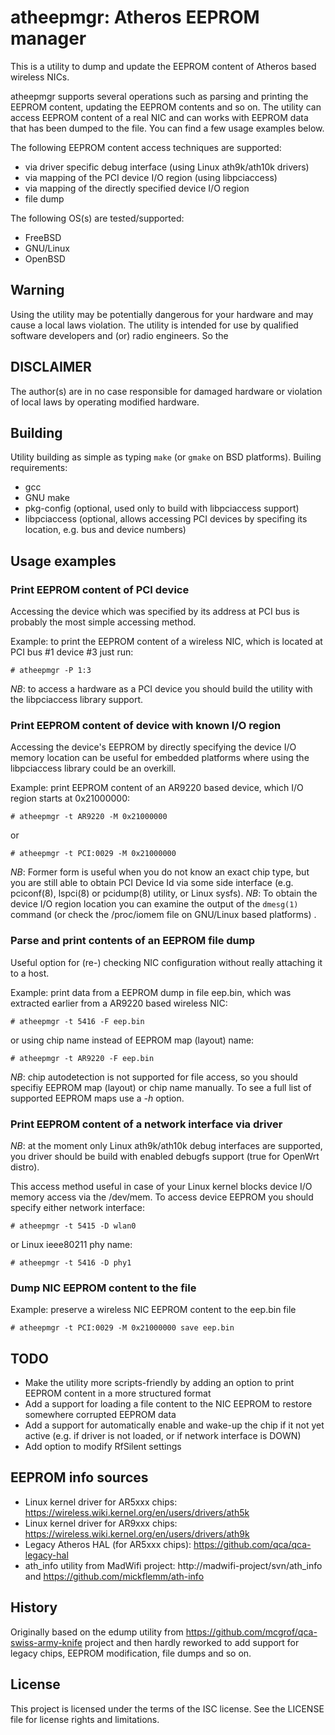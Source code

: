 atheepmgr: Atheros EEPROM manager
=================================

This is a utility to dump and update the EEPROM content of Atheros based wireless NICs.

atheepmgr supports several operations such as parsing and printing the EEPROM content, updating the EEPROM contents and so on. The utility can access EEPROM content of a real NIC and can works with EEPROM data that has been dumped to the file. You can find a few usage examples below.

The following EEPROM content access techniques are supported:
* via driver specific debug interface (using Linux ath9k/ath10k drivers)
* via mapping of the PCI device I/O region (using libpciaccess)
* via mapping of the directly specified device I/O region
* file dump

The following OS(s) are tested/supported:

* FreeBSD
* GNU/Linux
* OpenBSD

Warning
-------

Using the utility may be potentially dangerous for your hardware and may cause a local laws violation. The utility is intended for use by qualified software developers and (or) radio engineers. So the

DISCLAIMER
----------

The author(s) are in no case responsible for damaged hardware or violation of local laws by operating modified hardware.

Building
--------

Utility building as simple as typing `make` (or `gmake` on BSD platforms). Builing requirements:
* gcc
* GNU make
* pkg-config (optional, used only to build with libpciaccess support)
* libpciaccess (optional, allows accessing PCI devices by specifing its location, e.g. bus and device numbers)

Usage examples
--------------

### Print EEPROM content of PCI device

Accessing the device which was specified by its address at PCI bus is probably the most simple accessing method.

Example: to print the EEPROM content of a wireless NIC, which is located at PCI bus #1 device #3 just run:

```
# atheepmgr -P 1:3
```

*NB*: to access a hardware as a PCI device you should build the utility with the libpciaccess library support.

### Print EEPROM content of device with known I/O region

Accessing the device's EEPROM by directly specifying the device I/O memory location can be useful for embedded platforms where using the libpciaccess library could be an overkill.

Example: print EEPROM content of an AR9220 based device, which I/O region starts at 0x21000000:

```
# atheepmgr -t AR9220 -M 0x21000000
```

or

```
# atheepmgr -t PCI:0029 -M 0x21000000
```

*NB*: Former form is useful when you do not know an exact chip type, but you are still able to obtain PCI Device Id via some side interface (e.g. pciconf(8), lspci(8) or pcidump(8) utility, or Linux sysfs).
*NB*: To obtain the device I/O region location you can examine the output of the `dmesg(1)` command (or check the /proc/iomem file on GNU/Linux based platforms) .

### Parse and print contents of an EEPROM file dump

Useful option for (re-) checking NIC configuration without really attaching it to a host.

Example: print data from a EEPROM dump in file eep.bin, which was extracted earlier from a AR9220 based wireless NIC:

```
# atheepmgr -t 5416 -F eep.bin
```

or using chip name instead of EEPROM map (layout) name:

```
# atheepmgr -t AR9220 -F eep.bin
```

*NB*: chip autodetection is not supported for file access, so you should specifiy EEPROM map (layout) or chip name manually. To see a full list of supported EEPROM maps use a *-h* option.

### Print EEPROM content of a network interface via driver

*NB*: at the moment only Linux ath9k/ath10k debug interfaces are supported, you driver should be build with enabled debugfs support (true for OpenWrt distro).

This access method useful in case of your Linux kernel blocks device I/O memory access via the /dev/mem. To access device EEPROM you should specify either network interface:

```
# atheepmgr -t 5415 -D wlan0
```

or Linux ieee80211 phy name:

```
# atheepmgr -t 5416 -D phy1
```

### Dump NIC EEPROM content to the file

Example: preserve a wireless NIC EEPROM content to the eep.bin file

```
# atheepmgr -t PCI:0029 -M 0x21000000 save eep.bin
```

TODO
----

* Make the utility more scripts-friendly by adding an option to print EEPROM content in a more structured format
* Add a support for loading a file content to the NIC EEPROM to restore somewhere corrupted EEPROM data
* Add a support for automatically enable and wake-up the chip if it not yet active (e.g. if driver is not loaded, or if network interface is DOWN)
* Add option to modify RfSilent settings

EEPROM info sources
-------------------

* Linux kernel driver for AR5xxx chips: https://wireless.wiki.kernel.org/en/users/drivers/ath5k
* Linux kernel driver for AR9xxx chips: https://wireless.wiki.kernel.org/en/users/drivers/ath9k
* Legacy Atheros HAL (for AR5xxx chips): https://github.com/qca/qca-legacy-hal
* ath_info utility from MadWifi project: http://madwifi-project/svn/ath_info and https://github.com/mickflemm/ath-info

History
-------

Originally based on the edump utility from https://github.com/mcgrof/qca-swiss-army-knife project and then hardly reworked to add support for legacy chips, EEPROM modification, file dumps and so on.

License
-------

This project is licensed under the terms of the ISC license. See the LICENSE file for license rights and limitations.

